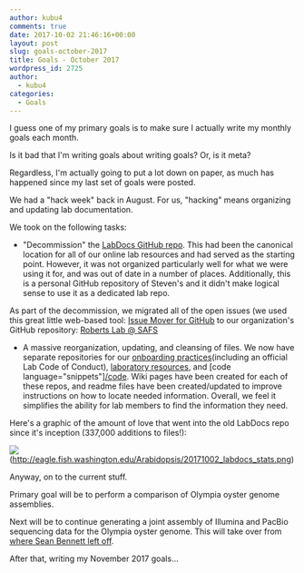 ```yaml
---
author: kubu4
comments: true
date: 2017-10-02 21:46:16+00:00
layout: post
slug: goals-october-2017
title: Goals - October 2017
wordpress_id: 2725
author:
  - kubu4
categories:
  - Goals
---
```


I guess one of my primary goals is to make sure I actually write my monthly goals each month.

Is it bad that I'm writing goals about writing goals? Or, is it meta?

Regardless, I'm actually going to put a lot down on paper, as much has happened since my last set of goals were posted.

We had a "hack week" back in August. For us, "hacking" means organizing and updating lab documentation.

We took on the following tasks:





  * "Decommission" the [LabDocs GitHub repo](https://github.com/sr320/LabDocs). This had been the canonical location for all of our online lab resources and had served as the starting point. However, it was not organized particularly well for what we were using it for, and was out of date in a number of places. Additionally, this is a personal GitHub repository of Steven's and it didn't make logical sense to use it as a dedicated lab repo.



As part of the decommission, we migrated all of the open issues (we used this great little web-based tool: [Issue Mover for GitHub](https://github-issue-mover.appspot.com/) to our organization's GitHub repository: [Roberts Lab @ SAFS](https://github.com/RobertsLab/)





  * A massive reorganization, updating, and cleansing of files. We now have separate repositories for our [onboarding practices](https://github.com/RobertsLab/onboarding)(including an official Lab Code of Conduct), [laboratory resources](https://github.com/RobertsLab/resources), and [code language="snippets"][/code](https://github.com/RobertsLab/code). Wiki pages have been created for each of these repos, and readme files have been created/updated to improve instructions on how to locate needed information. Overall, we feel it simplifies the ability for lab members to find the information they need.



Here's a graphic of the amount of love that went into the old LabDocs repo since it's inception (337,000 additions to files!):

![](https://eagle.fish.washington.edu/Arabidopsis/20171002_labdocs_stats.png)(http://eagle.fish.washington.edu/Arabidopsis/20171002_labdocs_stats.png)

Anyway, on to the current stuff.

Primary goal will be to perform a comparison of Olympia oyster genome assemblies.

Next will be to continue generating a joint assembly of Illumina and PacBio sequencing data for the Olympia oyster genome. This will take over from [where Sean Bennett left off](https://genefish.wordpress.com/2017/06/27/seans-notebook-mummernucmer-error/).

After that, writing my November 2017 goals...
